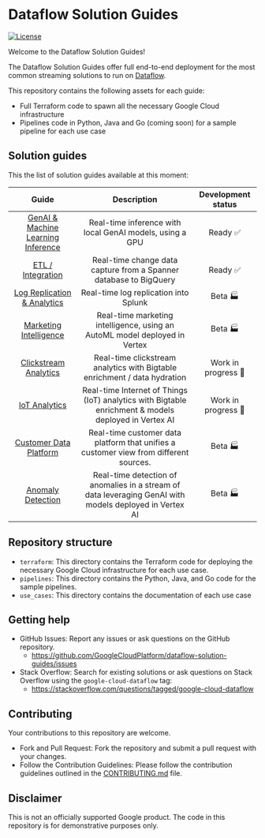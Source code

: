 # Dataflow Solution Guides

[![License](https://img.shields.io/badge/License-Apache%202.0-blue.svg)](LICENSE)

Welcome to the Dataflow Solution Guides!

The Dataflow Solution Guides offer full end-to-end deployment for the most
common streaming solutions to run
on [Dataflow](https://cloud.google.com/dataflow/).

This repository contains the following assets for each guide:

- Full Terraform code to spawn all the necessary Google Cloud infrastructure
- Pipelines code in Python, Java and Go (coming soon) for a
  sample pipeline for each use case

## Solution guides

This the list of solution guides available at this moment:

|                              Guide                              |                                              Description                                               |    Development status     |
| :-------------------------------------------------------------: | :----------------------------------------------------------------------------------------------------: | :-----------------------: |
|  [GenAI & Machine Learning Inference](./use_cases/GenAI_ML.md)  |                        Real-time inference with local GenAI models, using a GPU                        | Ready :white_check_mark:  |
|       [ETL / Integration](./use_cases/ETL_integration.md)       | Real-time change data capture from a Spanner database to BigQuery                                      | Ready :white_check_mark:  |
|  [Log Replication & Analytics](./use_cases/Log_replication.md)  |                                Real-time log replication into Splunk                                   |      Beta :factory:       |
| [Marketing Intelligence](./use_cases/Marketing_Intelligence.md) |               Real-time marketing intelligence, using an AutoML model deployed in Vertex               |      Beta :factory:       |
|  [Clickstream Analytics](./use_cases/Clickstream_Analytics.md)  |               Real-time clickstream analytics with Bigtable enrichment / data hydration                | Work in progress :hammer: |
| [IoT Analytics](./use_cases/IoT_Analytics.md)                   |  Real-time Internet of Things (IoT) analytics with Bigtable enrichment & models deployed in Vertex AI  | Work in progress :hammer: |
|          [Customer Data Platform](./use_cases/CDP.md)           |         Real-time customer data platform that unifies a customer view from different sources.          |      Beta :factory:       |
|      [Anomaly Detection](./use_cases/Anomaly_Detection.md)      |Real-time detection of anomalies in a stream of data leveraging GenAI with models deployed in Vertex AI |      Beta :factory:       |



## Repository structure

- `terraform`: This directory contains the Terraform code for deploying the
  necessary Google Cloud
  infrastructure for each use case.
- `pipelines`: This directory contains the Python, Java, and Go code for the
  sample pipelines.
- `use_cases`: This directory contains the documentation of each use case

## Getting help

- GitHub Issues: Report any issues or ask questions on the GitHub repository.
  - https://github.com/GoogleCloudPlatform/dataflow-solution-guides/issues
- Stack Overflow: Search for existing solutions or ask questions on Stack
  Overflow using the `google-cloud-dataflow` tag:
  - https://stackoverflow.com/questions/tagged/google-cloud-dataflow

## Contributing

Your contributions to this repository are welcome.

- Fork and Pull Request: Fork the repository and submit a pull request with your
  changes.
- Follow the Contribution Guidelines: Please follow the contribution guidelines
  outlined in the
  [CONTRIBUTING.md](CONTRIBUTING.md) file.

## Disclaimer

This is not an officially supported Google product. The code in this repository
is for demonstrative purposes only.
